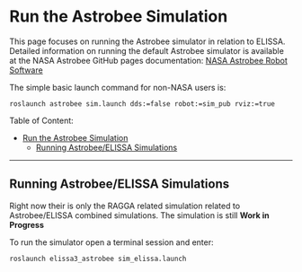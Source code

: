 # Run the Astrobee Simulation

This page focuses on running the Astrobee simulator in relation to ELISSA.
Detailed information on running the default Astrobee simulator is available at the NASA Astrobee GitHub pages documentation: [NASA Astrobee Robot Software](https://nasa.github.io/astrobee/v/master/index.html)

The simple basic launch command for non-NASA users is:
```shell
roslaunch astrobee sim.launch dds:=false robot:=sim_pub rviz:=true
```

Table of Content:
- [Run the Astrobee Simulation](#run-the-astrobee-simulation)
  - [Running Astrobee/ELISSA Simulations](#running-astrobeeelissa-simulations)

---

## Running Astrobee/ELISSA Simulations

Right now their is only the RAGGA related simulation related to Astrobee/ELISSA combined simulations.
The simulation is still **Work in Progress**

To run the simulator open a terminal session and enter:
```shell
roslaunch elissa3_astrobee sim_elissa.launch
```